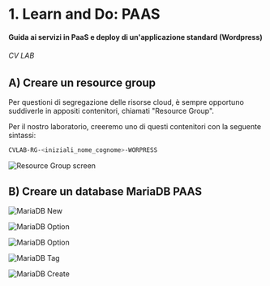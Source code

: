 # 1. Learn and Do: PAAS
#### Guida ai servizi in PaaS e deploy di un'applicazione standard (Wordpress) 
###### CV LAB


## A) Creare un resource group
Per questioni di segregazione delle risorse cloud, è sempre opportuno suddiverle in appositi contenitori, chiamati "Resource Group".

Per il nostro laboratorio, creeremo uno di questi contenitori con la seguente sintassi:

```bash
CVLAB-RG-<iniziali_nome_cognome>-WORPRESS
```

![Resource Group screen](https://raw.githubusercontent.com/Lukiep/cv-lab-paas/master/images/resource-group.png)


## B) Creare un database MariaDB PAAS

![MariaDB New](https://raw.githubusercontent.com/Lukiep/cv-lab-paas/master/images/create_mariadb.png)

![MariaDB Option](https://raw.githubusercontent.com/Lukiep/cv-lab-paas/master/images/create_mariadb_option.png)

![MariaDB Option](https://raw.githubusercontent.com/Lukiep/cv-lab-paas/master/images/create_mariadb_sizing.png)


![MariaDB Tag](https://raw.githubusercontent.com/Lukiep/cv-lab-paas/master/images/create_mariadb_tags.png)

![MariaDB Create](https://raw.githubusercontent.com/Lukiep/cv-lab-paas/master/images/create_mariadb_create.png)
